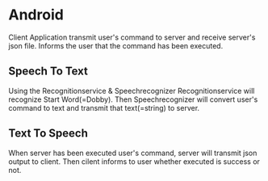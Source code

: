 Android
=======
Client Application transmit user's command to server and receive server's json file.
Informs the user that the command has been executed.

Speech To Text
--------------
Using the Recognitionservice & Speechrecognizer
Recognitionservice will recognize Start Word(=Dobby). Then Speechrecognizer will convert user's command to text and transmit that text(=string) to server.

Text To Speech
--------------
When server has been executed user's command, server will transmit json output to client. Then cilent informs to user whether executed is success or not.

